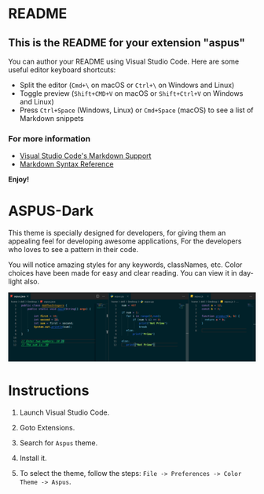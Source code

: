 # README
## This is the README for your extension "aspus"
You can author your README using Visual Studio Code.  Here are some useful editor keyboard shortcuts:

* Split the editor (`Cmd+\` on macOS or `Ctrl+\` on Windows and Linux)
* Toggle preview (`Shift+CMD+V` on macOS or `Shift+Ctrl+V` on Windows and Linux)
* Press `Ctrl+Space` (Windows, Linux) or `Cmd+Space` (macOS) to see a list of Markdown snippets

### For more information
* [Visual Studio Code's Markdown Support](http://code.visualstudio.com/docs/languages/markdown)
* [Markdown Syntax Reference](https://help.github.com/articles/markdown-basics/)

**Enjoy!**

# ASPUS-Dark
This theme is specially designed for developers, for giving them an appealing feel for developing awesome applications, For the developers who loves to see a pattern in their code.

You will notice amazing styles for any keywords, classNames, etc. Color choices have been made for easy and clear reading. You can view it in day-light also. 

![screenshot](https://github.com/pranjals149/Aspus/blob/master/aspus.png)


# Instructions
1. Launch Visual Studio Code.

2. Goto Extensions.

3. Search for `Aspus` theme.

4. Install it.

5. To select the theme, follow the steps: `File -> Preferences -> Color Theme -> Aspus`.
